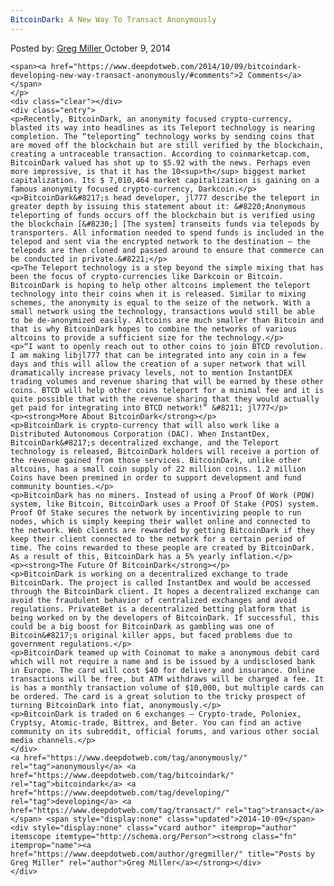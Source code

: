 ```yaml
---
BitcoinDark: A New Way To Transact Anonymously
---
```

<article class="post-listing post-7109 post type-post status-publish format-standard has-post-thumbnail hentry  tag-anonymously tag-bitcoindark tag-developing tag-transact">
    <div class="post-inner">
        <span>Posted by: <a href="https://www.deepdotweb.com/author/gregmiller/" title="">Greg Miller </a></span>
    <span>October 9, 2014</span>
    
    <span><a href="https://www.deepdotweb.com/2014/10/09/bitcoindark-developing-new-way-transact-anonymously/#comments">2 Comments</a></span>
    </p>
    <div class="clear"></div>
    <div class="entry">
    <p>Recently, BitcoinDark, an anonymity focused crypto-currency, blasted its way into headlines as its Teleport technology is nearing completion. The “teleporting” technology works by sending coins that are moved off the blockchain but are still verified by the blockchain, creating a untraceable transaction. According to coinmarketcap.com, BitcoinDark valued has shot up to $5.92 with the news. Perhaps even more impressive, is that it has the 10<sup>th</sup> biggest market capitalization. Its $ 7,010,464 market capitalization is gaining on a famous anonymity focused crypto-currency, Darkcoin.</p>
    <p>BitcoinDark&#8217;s head developer, jl777 describe the teleport in greater depth by issuing this statement about it: &#8220;Anonymous teleporting of funds occurs off the blockchain but is verified using the blockchain [&#8230;] [The system] transmits funds via telepods by transporters. All information needed to spend funds is included in the telepod and sent via the encrypted network to the destination – the telepods are then cloned and passed around to ensure that commerce can be conducted in private.&#8221;</p>
    <p>The Teleport technology is a step beyond the simple mixing that has been the focus of crypto-currencies like Darkcoin or Bitcoin. BitcoinDark is hoping to help other altcoins implement the teleport technology into their coins when it is released. Similar to mixing schemes, the anonymity is equal to the seize of the network. With a small network using the technology, transactions would still be able to be de-anonymized easily. Altcoins are much smaller than Bitcoin and that is why BitcoinDark hopes to combine the networks of various altcoins to provide a sufficient size for the technology.</p>
    <p>“I want to openly reach out to other coins to join BTCD revolution. I am making libjl777 that can be integrated into any coin in a few days and this will allow the creation of a super network that will dramatically increase privacy levels, not to mention InstantDEX trading volumes and revenue sharing that will be earned by these other coins. BTCD will help other coins teleport for a minimal fee and it is quite possible that with the revenue sharing that they would actually get paid for integrating into BTCD network!” &#8211; jl777</p>
    <p><strong>More About BitcoinDark</strong></p>
    <p>BitcoinDark is crypto-currency that will also work like a Distributed Autonomous Corporation (DAC). When InstantDex, BitcoinDark&#8217;s decentralized exchange, and the Teleport technology is released, BitcoinDark holders will receive a portion of the revenue gained from those services. BitcoinDark, unlike other altcoins, has a small coin supply of 22 million coins. 1.2 million Coins have been premined in order to support development and fund community bounties.</p>
    <p>BitcoinDark has no miners. Instead of using a Proof Of Work (POW) system, like Bitcoin, BitcoinDark uses a Proof Of Stake (POS) system. Proof Of Stake secures the network by incentivizing people to run nodes, which is simply keeping their wallet online and connected to the network. Web clients are rewarded by getting BitcoinDark if they keep their client connected to the network for a certain period of time. The coins rewarded to these people are created by BitcoinDark. As a result of this, BitcoinDark has a 5% yearly inflation.</p>
    <p><strong>The Future Of BitcoinDark</strong></p>
    <p>BitcoinDark is working on a decentralized exchange to trade BitcoinDark. The project is called InstantDex and would be accessed through the BitcoinDark client. It hopes a decentralized exchange can avoid the fraudulent behavior of centralized exchanges and avoid regulations. PrivateBet is a decentralized betting platform that is being worked on by the developers of BitcoinDark. If successful, this could be a big boost for BitcoinDark as gambling was one of Bitcoin&#8217;s original killer apps, but faced problems due to government regulations.</p>
    <p>BitcoinDark teamed up with Coinomat to make a anonymous debit card which will not require a name and is be issued by a undisclosed bank in Europe. The card will cost $40 for delivery and insurance. Online transactions will be free, but ATM withdraws will be charged a fee. It is has a monthly transaction volume of $10,000, but multiple cards can be ordered. The card is a great solution to the tricky prospect of turning BitcoinDark into fiat, anonymously.</p>
    <p>BitcoinDark is traded on 6 exchanges – Crypto-trade, Poloniex, Cryptsy, Atomic-trade, Bittrex, and Beter. You can find an active community on its subreddit, official forums, and various other social media channels.</p>
    </div>
    <a href="https://www.deepdotweb.com/tag/anonymously/" rel="tag">anonymously</a> <a href="https://www.deepdotweb.com/tag/bitcoindark/" rel="tag">bitcoindark</a> <a href="https://www.deepdotweb.com/tag/developing/" rel="tag">developing</a> <a href="https://www.deepdotweb.com/tag/transact/" rel="tag">transact</a></span> <span style="display:none" class="updated">2014-10-09</span>
    <div style="display:none" class="vcard author" itemprop="author" itemscope itemtype="http://schema.org/Person"><strong class="fn" itemprop="name"><a href="https://www.deepdotweb.com/author/gregmiller/" title="Posts by Greg Miller" rel="author">Greg Miller</a></strong></div>
    </div>
</article>


